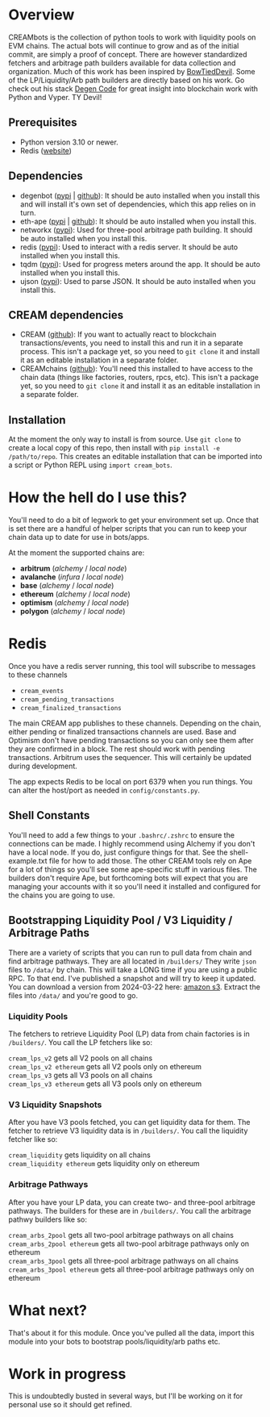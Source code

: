
# Overview
CREAMbots is the collection of python tools to work with liquidity pools on EVM chains. The actual bots will continue to grow and as of the initial commit, are simply a proof of concept. There are however standardized fetchers and arbitrage path builders available for data collection and organization. Much of this work has been inspired by [BowTiedDevil](https://twitter.com/BowTiedDevil). Some of the LP/Liquidity/Arb path builders are directly based on his work. Go check out his stack [Degen Code](https://www.degencode.com/) for great insight into blockchain work with Python and Vyper. TY Devil!

## Prerequisites
- Python version 3.10 or newer.
- Redis ([website](https://redis.io))

## Dependencies
- degenbot ([pypi](https://pypi.org/project/degenbot/) | [github](https://github.com/BowTiedDevil/degenbot)): It should be auto installed when you install this and will install it's own set of dependencies, which this app relies on in turn.
- eth-ape ([pypi](https://pypi.org/project/eth-ape/) | [github](https://github.com/ApeWorX/ape)): It should be auto installed when you install this.
- networkx ([pypi](https://pypi.org/project/networkx/)): Used for three-pool arbitrage path building. It should be auto installed when you install this.
- redis ([pypi](https://pypi.org/project/degenbot/)): Used to interact with a redis server. It should be auto installed when you install this.
- tqdm ([pypi](https://pypi.org/project/tqdm/)): Used for progress meters around the app. It should be auto installed when you install this.
- ujson ([pypi](https://pypi.org/project/degenbot/)): Used to parse JSON. It should be auto installed when you install this.

## CREAM dependencies
- CREAM ([github](https://github.com/salparadi/cream)): If you want to actually react to blockchain transactions/events, you need to install this and run it in a separate process. This isn't a package yet, so you need to `git clone` it and install it as an editable installation in a separate folder.
- CREAMchains ([github](https://github.com/salparadi/cream-chains)): You'll need this installed to have access to the chain data (things like factories, routers, rpcs, etc). This isn't a package yet, so you need to `git clone` it and install it as an editable installation in a separate folder.

## Installation
At the moment the only way to install is from source. Use `git clone` to create a local copy of this repo, then install with `pip install -e /path/to/repo`. This creates an editable installation that can be imported into a script or Python REPL using `import cream_bots`.

# How the hell do I use this?
You'll need to do a bit of legwork to get your environment set up. Once that is set there are a handful of helper scripts that you can run to keep your chain data up to date for use in bots/apps.

At the moment the supported chains are:
- **arbitrum** (*alchemy* / *local node*)
- **avalanche** (*infura* / *local node*)
- **base** (*alchemy* / *local node*)
- **ethereum** (*alchemy* / *local node*)
- **optimism** (*alchemy* / *local node*)
- **polygon** (*alchemy* / *local node*)

# Redis
Once you have a redis server running, this tool will subscribe to messages to these channels

 - `cream_events`
 - `cream_pending_transactions`
 - `cream_finalized_transactions`

The main CREAM app publishes to these channels. Depending on the chain, either pending or finalized transactions channels are used. Base and Optimism don't have pending transactions so you can only see them after they are confirmed in a block. The rest should work with pending transactions. Arbitrum uses the sequencer. This will certainly be updated during development.

The app expects Redis to be local on port 6379 when you run things. You can alter the host/port as needed in `config/constants.py`. 

## Shell Constants
You'll need to add a few things to your `.bashrc/.zshrc` to ensure the connections can be made. I highly recommend using Alchemy if you don't have a local node. If you do, just configure things for that. See the shell-example.txt file for how to add those. The other CREAM tools rely on Ape for a lot of things so you'll see some ape-specific stuff in various files. The builders don't require Ape, but forthcoming bots will expect that you are managing your accounts with it so you'll need it installed and configured for the chains you are going to use.

## Bootstrapping Liquidity Pool / V3 Liquidity / Arbitrage Paths
There are a variety of scripts that you can run to pull data from chain and find arbitrage pathways. They are all located in `/builders/` They write `json` files to `/data/` by chain. This will take a LONG time if you are using a public RPC. To that end. I've published a snapshot and will try to keep it updated. You can download a version from 2024-03-22 here: [amazon s3](https://salparadi.s3.amazonaws.com/cream_bots_data.tgz). Extract the files into `/data/` and you're good to go.

### Liquidity Pools
The fetchers to retrieve Liquidity Pool (LP) data from chain factories is in `/builders/`. You call the LP fetchers like so:

`cream_lps_v2` gets all V2 pools on all chains\
`cream_lps_v2 ethereum` gets all V2 pools only on ethereum\
`cream_lps_v3` gets all V3 pools on all chains\
`cream_lps_v3 ethereum` gets all V3 pools only on ethereum

### V3 Liquidity Snapshots
After you have V3 pools fetched, you can get liquidity data for them. The fetcher to retrieve V3 liquidity data is in `/builders/`. You call the liquidity fetcher like so:

`cream_liquidity` gets liquidity on all chains\
`cream_liquidity ethereum` gets liquidity only on ethereum

### Arbitrage Pathways
After you have your LP data, you can create two- and three-pool arbitrage pathways. The builders for these are in `/builders/`. You call the arbitrage pathwy builders like so:

`cream_arbs_2pool` gets all two-pool arbitrage pathways on all chains\
`cream_arbs_2pool ethereum` gets all two-pool arbitrage pathways only on ethereum\
`cream_arbs_3pool` gets all three-pool arbitrage pathways on all chains\
`cream_arbs_3pool ethereum` gets all three-pool arbitrage pathways only on ethereum

# What next?
That's about it for this module. Once you've pulled all the data, import this module into your bots to bootstrap pools/liquidity/arb paths etc.

# Work in progress
This is undoubtedly busted in several ways, but I'll be working on it for personal use so it should get refined.